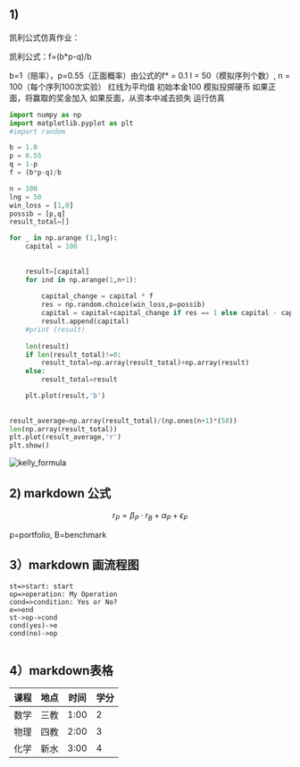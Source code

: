 

## 1)

凯利公式仿真作业：

凯利公式：f=(b*p-q)/b

b=1（赔率），p=0.55（正面概率）由公式的f* = 0.1 I = 50（模拟序列个数）,  n = 100（每个序列100次实验） 红线为平均值 初始本金100 模拟投掷硬币 如果正面，将赢取的奖金加入 如果反面，从资本中减去损失 运行仿真



```python
import numpy as np
import matplotlib.pyplot as plt
#import random

b = 1.0
p = 0.55
q = 1-p
f = (b*p-q)/b

n = 100
lng = 50
win_loss = [1,0]
possib = [p,q]
result_total=[]

for _ in np.arange (1,lng):
    capital = 100
    
    
    result=[capital]
    for ind in np.arange(1,n+1):
        
        capital_change = capital * f
        res = np.random.choice(win_loss,p=possib)
        capital = capital+capital_change if res == 1 else capital - capital_change
        result.append(capital)
    #print (result)    
    
    len(result)
    if len(result_total)!=0:
        result_total=np.array(result_total)+np.array(result) 
    else:
        result_total=result

    plt.plot(result,'b')
    
    
result_average=np.array(result_total)/(np.ones(n+1)*(50))
len(np.array(result_total))
plt.plot(result_average,'r')   
plt.show() 


```



![kelly_formula](C:\Users\nordea\Documents\python\kelly_formula.png)

## 2) markdown 公式

$$
r_{P} = \beta_{P} \cdot r_{B} + \alpha_{P} + \epsilon_{P}
$$

p=portfolio, B=benchmark



## 3）markdown 画流程图



```flow
st=>start: start
op=>operation: My Operation
cond=>condition: Yes or No?
e=>end
st->op->cond
cond(yes)->e
cond(no)->op


```



## 4）markdown表格

| 课程 | 地点 | 时间 | 学分 |
| ---- | ---- | ---- | ---- |
| 数学 | 三教 | 1:00 | 2    |
| 物理 | 四教 | 2:00 | 3    |
| 化学 | 新水 | 3:00 | 4    |

